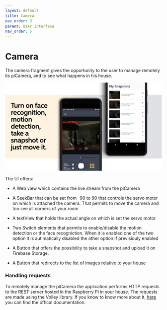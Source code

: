 ```yaml
---
layout: default
title: Camera
nav_order: 3
parent: User interface
nav_order: 5
---
```

#  Camera

The camera fragment gives the opportunity to the user to manage remotely its piCamera, and to see what happens in his house.

![Camera](../images/camera.jpeg)

The UI offers:

* A Web view which contains the live stream from the piCamera

* A SeekBar that can be set from -90 to 90 that controls the servo motor on which is attached the camera. That permits to move the camera and too see all corners of your room
* A textView that holds the actual angle on which is set the servo motor
* Two Switch elements that permits to enable/disable the motion detection or the face recogniction. When it is enabled one of the two option it is autimatically disabled the other option if previsiouly enabled
* A Button that offers the possibility to take a snapshot and upload it on Firebase Storage.
* A Button that redirects to the list of images relative to your house

### Handling requests

To remotely manage the piCamera the application performs HTTP requests to the REST server hosted in the Raspberry Pi in your house.
The requests are made using the Volley library. If you know to know more about it, [here](https://developer.android.com/training/volley) you can find the offical documentation.

